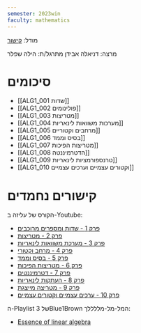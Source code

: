 ```yaml
---
semester: 2023win
faculty: mathematics
---
```

מודל: [קישור](https://moodle2223.technion.ac.il/course/view.php?id=411)

מרצה: דניאלה אבידן
מתרגל/ת: הילה שפלר

# סיכומים
- [[ALG1_001 שדות]]
- [[ALG1_002 פולינומים]]
- [[ALG1_003 מטריצות]]
- [[ALG1_004 מערכות משוואות לינאריות]]
- [[ALG1_005 מרחבים וקטוריים]]
- [[ALG1_006 בסיס וממד]]
- [[ALG1_007 מטריצות הפיכות]]
- [[ALG1_008 הדטרמיננטה]]
- [[ALG1_009 טרנספורמציות לינאריות]]
- [[ALG1_010 וקטורים עצמיים וערכים עצמיים]]

# קישורים נחמדים
הקורס של עליזה ב-Youtube:
- [פרק 1 - שדות ומספרים מרוכבים](https://youtube.com/playlist?list=PLCvkcH5OUmCkOp_fytDB_BAOWNxQZmvy4)
- [פרק 2 - מטריצות](https://youtube.com/playlist?list=PLCvkcH5OUmCmitJxHr0Z--U1IB25Fto_l)
- [פרק 3 - מערכת משוואות לינאריות](https://www.youtube.com/playlist?list=PLCvkcH5OUmClOIceYWI1EXjXAH6o1Atq2)
- [פרק 4 - מרחב וקטורי](https://www.youtube.com/playlist?list=PLCvkcH5OUmCnnjTAU38yu1HxQD46AX-Zd)
- [פרק 5 - בסיס וממד](https://www.youtube.com/playlist?list=PLCvkcH5OUmCnwgtDAe17h1rojs6c5HiEi)
- [פרק 6 - מטריצות הפיכות](https://www.youtube.com/playlist?list=PLCvkcH5OUmCnwgtDAe17h1rojs6c5HiEi)
- [פרק 7 - דטרמיננטים](https://www.youtube.com/playlist?list=PLCvkcH5OUmCmhdbx3nbsnvXcW31_UYw8v)
- [פרק 8 - העתקות לינאריות](https://www.youtube.com/watch?v=XP_IAh-PaDk&list=PLCvkcH5OUmCmd5W0My2xC64ZJoug59W_K)
- [פרק 9 - מטריצה מייצגת](https://www.youtube.com/playlist?list=PLCvkcH5OUmClgyuK4Rdi7rs90pKEKlQZv)
- [פרק 10 - ערכים עצמיים וקטורים עצמיים](https://www.youtube.com/playlist?list=PLCvkcH5OUmClPBHZZG0HCyAJWmwNHGmPT)

ה-Playlist של 3Blue1Brown המל-מל-מללללך:
- [Essence of linear algebra](https://www.youtube.com/playlist?list=PLZHQObOWTQDPD3MizzM2xVFitgF8hE_ab)
